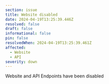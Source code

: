 ```yaml
---
section: issue
title: Website disabled
date: 2024-04-19T13:25:39.446Z
resolved: false
draft: false
informational: false
pin: false
resolvedWhen: 2024-04-19T13:25:39.461Z
affected:
  - Website
  - API
severity: down
---
```

Website and API Endpoints have been disabled